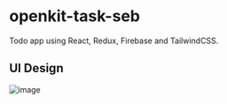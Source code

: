 # openkit-task-seb

Todo app using React, Redux, Firebase and TailwindCSS.

## UI Design
![image](https://user-images.githubusercontent.com/75766182/165186613-da8abe67-37b4-4e8d-825d-592bcbe4c76d.png)

